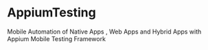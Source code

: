 # AppiumTesting
Mobile Automation of Native Apps , Web Apps and Hybrid Apps with Appium Mobile Testing Framework
